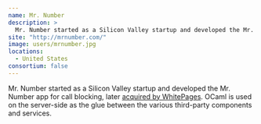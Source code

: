 ```yaml
---
name: Mr. Number
description: > 
  Mr. Number started as a Silicon Valley startup and developed the Mr. Number app for call blocking, later acquired by WhitePages.
site: "http://mrnumber.com/"
image: users/mrnumber.jpg
locations: 
  - United States
consortium: false
---
```


Mr. Number started as a Silicon Valley startup and developed the Mr. Number app for call blocking, later [acquired by WhitePages](http://allthingsd.com/20130601/whitepages-scoops-up-mr-number-an-android-app-for-blocking-unwanted-calls/). OCaml is used on the server-side as the glue between the various third-party components and services.</p>
